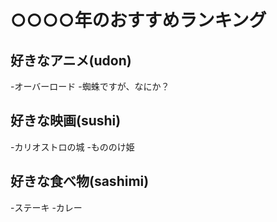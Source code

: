 # ○○○○年のおすすめランキング


## 好きなアニメ(udon)

 -オーバーロード
 -蜘蛛ですが、なにか？


## 好きな映画(sushi)

 -カリオストロの城
 -もののけ姫


## 好きな食べ物(sashimi)

 -ステーキ
 -カレー

